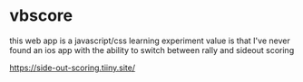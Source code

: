 # vbscore
this web app is a javascript/css learning experiment
value is that I've never found an ios app with the ability to switch between rally and sideout scoring

https://side-out-scoring.tiiny.site/
